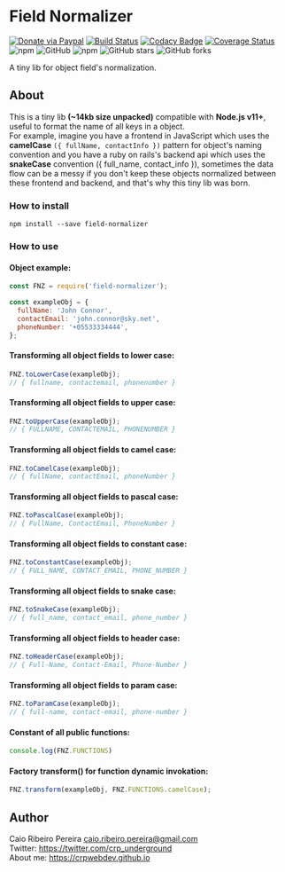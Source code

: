 # Field Normalizer

[![Donate via Paypal](https://img.shields.io/badge/donate-paypal-blue)](https://www.paypal.com/cgi-bin/webscr?cmd=_s-xclick&hosted_button_id=L8MUNAKECUULY&source=url) [![Build Status](https://travis-ci.org/caio-ribeiro-pereira/field-normalizer.svg?branch=master)](https://travis-ci.org/caio-ribeiro-pereira/field-normalizer) [![Codacy Badge](https://app.codacy.com/project/badge/Grade/83a64eb80be7418bb5301a2a9baaf1f6)](https://www.codacy.com/manual/caio-ribeiro-pereira/field-normalizer?utm_source=github.com&amp;utm_medium=referral&amp;utm_content=caio-ribeiro-pereira/field-normalizer&amp;utm_campaign=Badge_Grade) [![Coverage Status](https://coveralls.io/repos/github/caio-ribeiro-pereira/field-normalizer/badge.svg?branch=master)](https://coveralls.io/github/caio-ribeiro-pereira/field-normalizer?branch=master) ![npm](https://img.shields.io/npm/dt/field-normalizer) ![GitHub](https://img.shields.io/github/license/caio-ribeiro-pereira/field-normalizer) ![npm](https://img.shields.io/npm/v/field-normalizer) ![GitHub stars](https://img.shields.io/github/stars/caio-ribeiro-pereira/field-normalizer) ![GitHub forks](https://img.shields.io/github/forks/caio-ribeiro-pereira/field-normalizer)

A tiny lib for object field's normalization.

## About

This is a tiny lib **(~14kb size unpacked)** compatible with **Node.js v11+**, useful to format the name of all keys in a object.  
For example, imagine you have a frontend in JavaScript which uses the **camelCase** `({ fullName, contactInfo })` pattern for object's naming convention and you have a ruby on rails's backend api which uses the **snakeCase** convention ({ full_name, contact_info }), sometimes the data flow can be a messy if you don't keep these objects normalized between these frontend and backend, and that's why this tiny lib was born.


### How to install

```
npm install --save field-normalizer
```

### How to use  

#### Object example:

``` javascript
const FNZ = require('field-normalizer');

const exampleObj = {
  fullName: 'John Connor',
  contactEmail: 'john.connor@sky.net',
  phoneNumber: '+05533334444',
};
```

#### Transforming all object fields to lower case:
``` javascript
FNZ.toLowerCase(exampleObj);
// { fullname, contactemail, phonenumber }
```

#### Transforming all object fields to upper case:
``` javascript
FNZ.toUpperCase(exampleObj);
// { FULLNAME, CONTACTEMAIL, PHONENUMBER }
```

#### Transforming all object fields to camel case:
``` javascript
FNZ.toCamelCase(exampleObj);
// { fullName, contactEmail, phoneNumber }
```

#### Transforming all object fields to pascal case:
``` javascript
FNZ.toPascalCase(exampleObj);
// { FullName, ContactEmail, PhoneNumber }
```

#### Transforming all object fields to constant case:
``` javascript
FNZ.toConstantCase(exampleObj);
// { FULL_NAME, CONTACT_EMAIL, PHONE_NUMBER }
```

#### Transforming all object fields to snake case:
``` javascript
FNZ.toSnakeCase(exampleObj);
// { full_name, contact_email, phone_number }
```

#### Transforming all object fields to header case:
``` javascript
FNZ.toHeaderCase(exampleObj);
// { Full-Name, Contact-Email, Phone-Number }
```

#### Transforming all object fields to param case:
``` javascript
FNZ.toParamCase(exampleObj);
// { full-name, contact-email, phone-number }
```

#### Constant of all public functions:
``` javascript
console.log(FNZ.FUNCTIONS)
```

#### Factory transform() for function dynamic invokation:
``` javascript
FNZ.transform(exampleObj, FNZ.FUNCTIONS.camelCase);
```

## Author

Caio Ribeiro Pereira <caio.ribeiro.pereira@gmail.com>  
Twitter: <https://twitter.com/crp_underground>  
About me: <https://crpwebdev.github.io>

